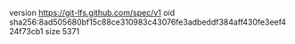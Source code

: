 version https://git-lfs.github.com/spec/v1
oid sha256:8ad505680bf15c88ce310983c43076fe3adbeddf384aff430fe3eef424f73cb1
size 5371
